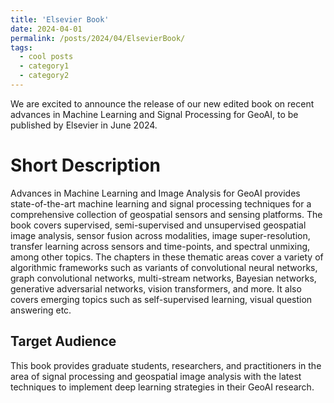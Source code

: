 ```yaml
---
title: 'Elsevier Book'
date: 2024-04-01
permalink: /posts/2024/04/ElsevierBook/
tags:
  - cool posts
  - category1
  - category2
---
```


We are excited to announce the release of our new edited book on recent advances in Machine Learning and Signal Processing for GeoAI, to be published by Elsevier in June 2024.  

Short Description
======
Advances in Machine Learning and Image Analysis for GeoAI provides state-of-the-art machine learning and signal processing techniques for a comprehensive collection of geospatial sensors and sensing platforms. The book covers supervised, semi-supervised and unsupervised geospatial image analysis, sensor fusion across modalities, image super-resolution, transfer learning across sensors and time-points, and spectral unmixing, among other topics. The chapters in these thematic areas cover a variety of algorithmic frameworks such as variants of convolutional neural networks, graph convolutional networks, multi-stream networks, Bayesian networks, generative adversarial networks, vision transformers, and more. It also covers emerging topics such as self-supervised learning, visual question answering etc. 

Target Audience
------
This book provides graduate students, researchers, and practitioners in the area of signal processing and geospatial image analysis with the latest techniques to implement deep learning strategies in their GeoAI research.
